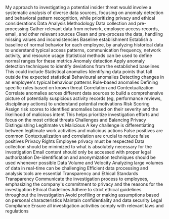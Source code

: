 My approach to investigating a potential insider threat would involve a systematic analysis of diverse data sources, focusing on anomaly detection and behavioral pattern recognition, while prioritizing privacy and ethical considerations
Data Analysis Methodology
Data collection and pre-processing Gather relevant data from network, employee access records, email, and other relevant sources Clean and pre-process the data, handling missing values and inconsistencies
Baseline establishment Establish a baseline of normal behavior for each employee, by analyzing historical data to understand typical access patterns, communication frequency, network activity, and resource usage Statistical methods  can be used to define normal ranges for these metrics
Anomaly detection Apply anomaly detection techniques to identify deviations from the established baselines This could include
Statistical anomalies Identifying data points that fall outside the expected statistical 
Behavioural anomalies Detecting changes in an employee's typical behaviour patterns
Rule-based anomalies Defining specific rules based on known threat
Correlation and Contextualization Correlate anomalies across different data sources to build a comprehensive picture of potentially suspicious activity records (eg, performance reviews, disciplinary actions) to understand potential motivations
Risk Scoring Assign risk scores to identified anomalies based on their severity and the likelihood of malicious intent This helps prioritize investigation efforts and focus on the most critical threats
Challenges and Balancing Privacy
Distinguishing Legitimate vs Malicious A key challenge is differentiating between legitimate work activities and malicious actions False positives are common Contextualization and correlation are crucial to reduce false positives
Privacy Rights Employee privacy must be respected Data collection should be minimized to what is absolutely necessary for the investigation Email content should only be accessed with proper legal authorization De-identification and anonymization techniques should be used whenever possible
Data Volume and Velocity Analyzing large volumes of data in real-time can be challenging Efficient data processing and analysis tools are essential
Transparency and Ethical Standards
Transparency Communicate the investigation process to employees, emphasizing the company's commitment to privacy and the reasons for the investigation
Ethical Guidelines Adhere to strict ethical guidelines throughout the investigation Avoid profiling or making assumptions based on personal characteristics Maintain confidentiality and data security
Legal Compliance Ensure all investigation activities comply with relevant laws and regulations



